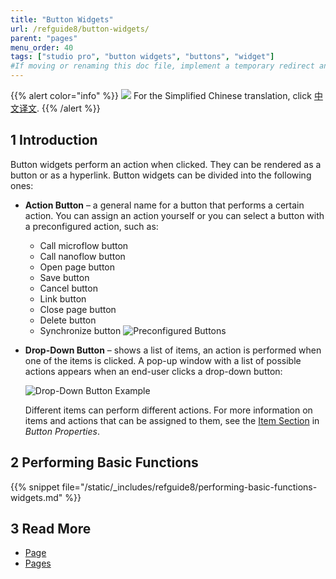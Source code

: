 ```yaml
---
title: "Button Widgets"
url: /refguide8/button-widgets/
parent: "pages"
menu_order: 40
tags: ["studio pro", "button widgets", "buttons", "widget"]
#If moving or renaming this doc file, implement a temporary redirect and let the respective team know they should update the URL in the product. See Mapping to Products for more details.
---
```


{{% alert color="info" %}}
<img src="attachments/chinese-translation/china.png" style="display: inline-block; margin: 0" /> For the Simplified Chinese translation, click [中文译文](https://cdn.mendix.tencent-cloud.com/documentation/refguide8/button-widgets.pdf).
{{% /alert %}}

## 1 Introduction

Button widgets perform an action when clicked. They can be rendered as a button or as a hyperlink. Button widgets can be divided into the following ones:

* **Action Button** – a general name for a button that performs a certain action. You can assign an action yourself or you can select a button with a preconfigured action, such as: 
  * Call microflow button
  * Call nanoflow button
  * Open page button
  * Save button
  * Cancel button
  * Link button
  * Close page button
  * Delete button
  * Synchronize button
	![Preconfigured Buttons](/attachments/refguide8/modeling/pages/button-widgets/preconfigured-action-button.png)
  
* **Drop-Down Button** – shows a list of items, an action is performed when one of the items is clicked. A pop-up window with a list of possible actions appears when an end-user clicks a drop-down button:

	![Drop-Down Button Example](/attachments/refguide8/modeling/pages/button-widgets/drop-down-example.png)

  Different items can perform different actions. For more information on items and actions that can be assigned to them, see the [Item Section](/refguide8/button-properties/#items) in *Button Properties*.  

## 2 Performing Basic Functions

{{% snippet file="/static/_includes/refguide8/performing-basic-functions-widgets.md" %}}

## 3 Read More

* [Page](/refguide8/page/)
* [Pages](/refguide8/pages/)
